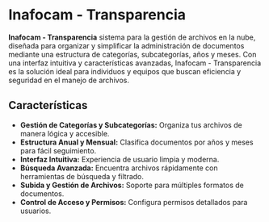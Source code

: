 # Inafocam - Transparencia

**Inafocam - Transparencia** sistema para la gestión de archivos en la nube, diseñada para organizar y simplificar la administración de documentos mediante una estructura de categorías, subcategorías, años y meses. Con una interfaz intuitiva y características avanzadas, Inafocam - Transparencia es la solución ideal para individuos y equipos que buscan eficiencia y seguridad en el manejo de archivos.

## Características

-   **Gestión de Categorías y Subcategorías:** Organiza tus archivos de manera lógica y accesible.
-   **Estructura Anual y Mensual:** Clasifica documentos por años y meses para fácil seguimiento.
-   **Interfaz Intuitiva:** Experiencia de usuario limpia y moderna.
-   **Búsqueda Avanzada:** Encuentra archivos rápidamente con herramientas de búsqueda y filtrado.
-   **Subida y Gestión de Archivos:** Soporte para múltiples formatos de documentos.
-   **Control de Acceso y Permisos:** Configura permisos detallados para usuarios.
